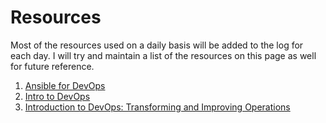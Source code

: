 # Resources

Most of the resources used on a daily basis will be added to the log for each day. I will try and maintain a list of the resources on this page as well for future reference.

1.	[Ansible for DevOps](https://leanpub.com/ansible-for-devops)
2.	[Intro to DevOps](https://classroom.udacity.com/courses/ud611)
3.	[Introduction to DevOps: Transforming and Improving Operations](https://courses.edx.org/courses/course-v1:LinuxFoundationX+LFS161x+2T2016)
